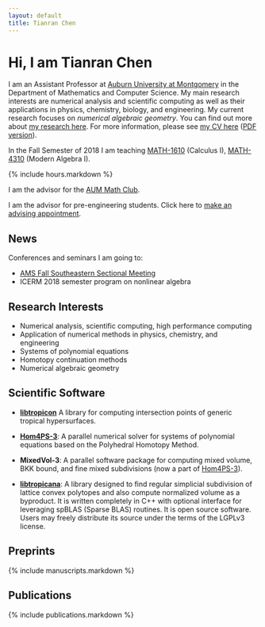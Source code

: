 ```yaml
---
layout: default
title: Tianran Chen
---
```


Hi, I am Tianran Chen
=====================

I am an Assistant Professor at [Auburn University at Montgomery](http://www.aum.edu)
in the Department of Mathematics and Computer Science.
My main research interests are numerical analysis and scientific computing
as well as their applications in physics, chemistry, biology, and engineering.
My current research focuses on _numerical algebraic geometry_.
You can find out more about [my research here](research/).
For more information, please see [my CV here](cv/) ([PDF version](cv.pdf)).

In the Fall Semester of 2018 I am teaching
[MATH-1610](teaching/calc1/) (Calculus I),
[MATH-4310](teaching/alg1/) (Modern Algebra I).

{% include hours.markdown %}

I am the advisor for the [AUM Math Club](teaching/mathclub/).

I am the advisor for pre-engineering students.
Click here to [make an advising appointment](https://doodle.com/poll/fa8tubrh7ka8tbqu).

<!-- Schedule
--------

<iframe src="https://calendar.google.com/calendar/embed?showTitle=0&amp;showNav=0&amp;showPrint=0&amp;showCalendars=0&amp;mode=WEEK&amp;height=700&amp;wkst=1&amp;bgcolor=%23FFFFFF&amp;src=k7cas66vp4vba2cruqhh4cila8%40group.calendar.google.com&amp;color=%235F6B02&amp;ctz=America%2FChicago" style="border-width:0" width="700" height="300" frameborder="0" scrolling="no"></iframe> -->

News
----

Conferences and seminars I am going to:

- [AMS Fall Southeastern Sectional Meeting](http://www.ams.org/meetings/sectional/2260_program.html)
- ICERM 2018 semester program on nonlinear algebra 

Research Interests
------------------

- Numerical analysis, scientific computing, high performance computing
- Application of numerical methods in physics, chemistry, and engineering
- Systems of polynomial equations
- Homotopy continuation methods
- Numerical algebraic geometry

Scientific Software
-------------------

- [__libtropicon__](/tropicon/)
    A library for computing intersection points of generic tropical hypersurfaces.

- [__Hom4PS-3__](http://www.hom4ps3.org):
    A parallel numerical solver for systems of polynomial equations based on the Polyhedral Homotopy Method.
- __MixedVol-3__:
    A parallel software package for computing mixed volume, BKK bound,
    and fine mixed subdivisions (now a part of [Hom4PS-3](http://www.hom4ps3.org)).
- [__libtropicana__](https://github.com/chentianran/libtropicana):
    A library designed to find regular simplicial subdivision of lattice convex polytopes and also compute normalized volume as a byproduct. It is written completely in C++ with optional interface for leveraging spBLAS (Sparse BLAS) routines. It is open source software. Users may freely distribute its source under the terms of the LGPLv3 license.

Preprints
---------

{% include manuscripts.markdown %}

Publications
------------

{% include publications.markdown %}
